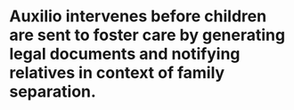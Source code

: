 # Auxilio intervenes before children are sent to foster care by generating legal documents and notifying relatives in context of family separation.
